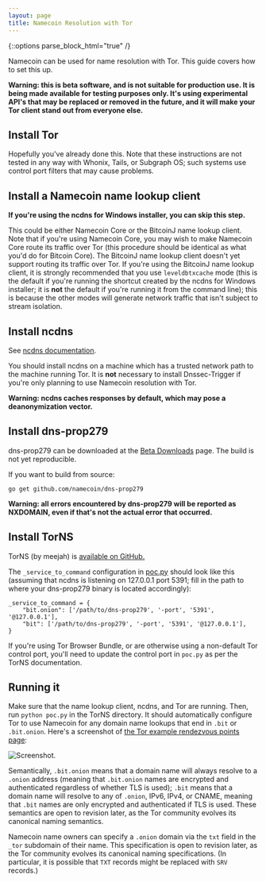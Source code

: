 ```yaml
---
layout: page
title: Namecoin Resolution with Tor
---
```


{::options parse_block_html="true" /}

Namecoin can be used for name resolution with Tor.  This guide covers how to set this up.

**Warning: this is beta software, and is not suitable for production use.  It is being made available for testing purposes only.  It's using experimental API's that may be replaced or removed in the future, and it will make your Tor client stand out from everyone else.**

## Install Tor

Hopefully you've already done this.  Note that these instructions are not tested in any way with Whonix, Tails, or Subgraph OS; such systems use control port filters that may cause problems.

## Install a Namecoin name lookup client

**If you're using the ncdns for Windows installer, you can skip this step.**

This could be either Namecoin Core or the BitcoinJ name lookup client.  Note that if you're using Namecoin Core, you may wish to make Namecoin Core route its traffic over Tor (this procedure should be identical as what you'd do for Bitcoin Core).  The BitcoinJ name lookup client doesn't yet support routing its traffic over Tor.  If you're using the BitcoinJ name lookup client, it is strongly recommended that you use `leveldbtxcache` mode (this is the default if you're running the shortcut created by the ncdns for Windows installer; it is **not** the default if you're running it from the command line); this is because the other modes will generate network traffic that isn't subject to stream isolation.

## Install ncdns

See [ncdns documentation]({{site.baseurl}}docs/ncdns).

You should install ncdns on a machine which has a trusted network path to the machine running Tor.  It is **not** necessary to install Dnssec-Trigger if you're only planning to use Namecoin resolution with Tor.

**Warning: ncdns caches responses by default, which may pose a deanonymization vector.**

## Install dns-prop279

dns-prop279 can be downloaded at the [Beta Downloads]({{site.baseurl}}download/betas/#dns-prop279) page.  The build is not yet reproducible.

If you want to build from source:

~~~
go get github.com/namecoin/dns-prop279
~~~

**Warning: all errors encountered by dns-prop279 will be reported as NXDOMAIN, even if that's not the actual error that occurred.**

## Install TorNS

TorNS (by meejah) is [available on GitHub.](https://github.com/meejah/TorNS)

The `_service_to_command` configuration in [poc.py](https://github.com/meejah/TorNS/blob/5ed4abe5717a6fe713220dee853bb657b1064e8c/poc.py#L26) should look like this (assuming that ncdns is listening on 127.0.0.1 port 5391; fill in the path to where your dns-prop279 binary is located accordingly):

~~~
_service_to_command = {
    "bit.onion": ['/path/to/dns-prop279', '-port', '5391', '@127.0.0.1'],
    "bit": ['/path/to/dns-prop279', '-port', '5391', '@127.0.0.1'],
}
~~~

If you're using Tor Browser Bundle, or are otherwise using a non-default Tor control port, you'll need to update the control port in `poc.py` as per the TorNS documentation.

## Running it

Make sure that the name lookup client, ncdns, and Tor are running.  Then, run `python poc.py` in the TorNS directory.  It should automatically configure Tor to use Namecoin for any domain name lookups that end in `.bit` or `.bit.onion`.  Here's a screenshot of [the Tor example rendezvous points page](http://federalistpapers.bit.onion/):

![Screenshot.]({{site.baseurl}}images/screenshots/tor/tor-browser-onion-2018-08-01.png)

Semantically, `.bit.onion` means that a domain name will always resolve to a `.onion` address (meaning that `.bit.onion` names are encrypted and authenticated regardless of whether TLS is used); `.bit` means that a domain name will resolve to any of `.onion`, IPv6, IPv4, or CNAME, meaning that `.bit` names are only encrypted and authenticated if TLS is used.  These semantics are open to revision later, as the Tor community evolves its canonical naming semantics.

Namecoin name owners can specify a `.onion` domain via the `txt` field in the `_tor` subdomain of their name.  This specification is open to revision later, as the Tor community evolves its canonical naming specifications.  (In particular, it is possible that `TXT` records might be replaced with `SRV` records.)
